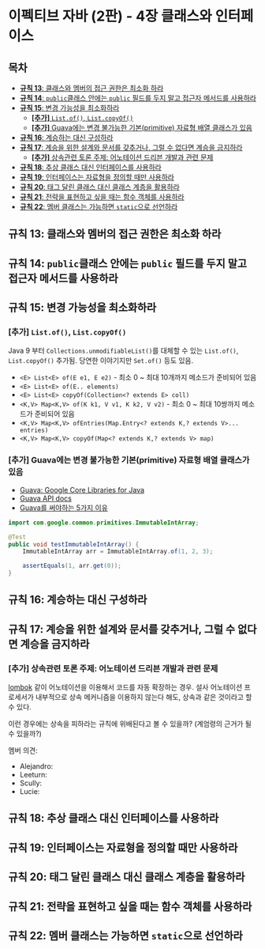 # 이펙티브 자바 (2판) - 4장 클래스와 인터페이스

## 목차

* [**규칙 13**: 클래스와 멤버의 접근 권한은 최소화 하라](#규칙-13-클래스와-멤버의-접근-권한은-최소화-하라)
* [**규칙 14**: `public`클래스 안에는 `public` 필드를 두지 말고 접근자 메서드를 사용하라](#규칙-14-public클래스-안에는-public-필드를-두지-말고-접근자-메서드를-사용하라)
* [**규칙 15**: 변경 가능성을 최소화하라](#규칙-15-변경-가능성을-최소화하라)
  * [**[추가]** `List.of()`, `List.copyOf()`](#추가-listof-listcopyof)
  * [**[추가]**  Guava에는 변경 불가능한 기본(primitive) 자료형 배열 클래스가 있음](#추가-guava에는-변경-불가능한-기본primitive-자료형-배열-클래스가-있음)
* [**규칙 16**: 계승하는 대신 구성하라](#규칙-16-계승하는-대신-구성하라)
* [**규칙 17**: 계승을 위한 설계와 문서를 갖추거나, 그럴 수 없다면 계승을 금지하라](#규칙-17-계승을-위한-설계와-문서를-갖추거나-그럴-수-없다면-계승을-금지하라)
  * [**[추가]** 상속관련 토론 주제: 어노테이션 드리븐 개발과 관련 문제](#추가-상속관련-토론-주제-어노테이션-드리븐-개발과-관련-문제)
* [**규칙 18**: 추상 클래스 대신 인터페이스를 사용하라](#규칙-18-추상-클래스-대신-인터페이스를-사용하라)
* [**규칙 19**: 인터페이스는 자료형을 정의할 때만 사용하라](#규칙-19-인터페이스는-자료형을-정의할-때만-사용하라)
* [**규칙 20**: 태그 달린 클래스 대신 클래스 계층을 활용하라](#규칙-20-태그-달린-클래스-대신-클래스-계층을-활용하라)
* [**규칙 21**: 전략을 표현하고 싶을 때는 함수 객체를 사용하라](#규칙-21-전략을-표현하고-싶을-때는-함수-객체를-사용하라)
* [**규칙 22**: 멤버 클래스는 가능하면 `static`으로 선언하라](#규칙-22-멤버-클래스는-가능하면-static으로-선언하라)

## 규칙 13: 클래스와 멤버의 접근 권한은 최소화 하라


## 규칙 14: `public`클래스 안에는 `public` 필드를 두지 말고 접근자 메서드를 사용하라


## 규칙 15: 변경 가능성을 최소화하라



### **[추가]** `List.of()`, `List.copyOf()`

Java 9 부터 `Collections.unmodifiableList()`를 대체할 수 있는 `List.of()`, `List.copyOf()` 추가됨.
당연한 이야기지만 `Set.of()` 등도 있음.

* `<E> List<E> of(E e1, E e2)` - 최소 0 ~ 최대 10개까지 메소드가 준비되어 있음
* `<E> List<E> of(E.. elements)`
* `<E> List<E> copyOf(Collection<? extends E> coll)`
* `<K,V> Map<K,V> of(K k1, V v1, K k2, V v2)` - 최소 0 ~ 최대 10쌍까지 메소드가 준비되어 있음
* `<K,V> Map<K,V> ofEntries(Map.Entry<? extends K,? extends V>... entries)`
* `<K,V> Map<K,V> copyOf(Map<? extends K,? extends V> map)`

### **[추가]**  Guava에는 변경 불가능한 기본(primitive) 자료형 배열 클래스가 있음

* [Guava: Google Core Libraries for Java](https://github.com/google/guava)
* [Guava API docs](https://guava.dev/releases/22.0/api/docs/)
* [Guava를 써야하는 5가지 이유](https://blog.outsider.ne.kr/710)

```java
import com.google.common.primitives.ImmutableIntArray;

@Test
public void testImmutableIntArray() {
    ImmutableIntArray arr = ImmutableIntArray.of(1, 2, 3);

    assertEquals(1, arr.get(0));
}
```

## 규칙 16: 계승하는 대신 구성하라


## 규칙 17: 계승을 위한 설계와 문서를 갖추거나, 그럴 수 없다면 계승을 금지하라


### **[추가]** 상속관련 토론 주제: 어노테이션 드리븐 개발과 관련 문제

[lombok](https://projectlombok.org/) 같이 어노테이션을 이용해서 코드를 자동 확장하는 경우.
설사 어노테이션 프로세서가 내부적으로 상속 메커니즘을 이용하지 않는다 해도, 상속과 같은 것이라고 할 수 있다.

이런 경우에는 상속을 피하라는 규칙에 위배된다고 볼 수 있을까? (계엄령의 근거가 될 수 있을까?)

멤버 의견:
* Alejandro: 
* Leeturn:
* Scully:
* Lucie:

## 규칙 18: 추상 클래스 대신 인터페이스를 사용하라


## 규칙 19: 인터페이스는 자료형을 정의할 때만 사용하라


## 규칙 20: 태그 달린 클래스 대신 클래스 계층을 활용하라


## 규칙 21: 전략을 표현하고 싶을 때는 함수 객체를 사용하라


## 규칙 22: 멤버 클래스는 가능하면 `static`으로 선언하라


